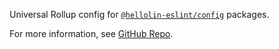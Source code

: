 Universal Rollup config for [`@hellolin-eslint/config`](https://www.npmjs.com/package/@hellolin-eslint/config) packages.

For more information, see [GitHub Repo](https://github.com/VLTHellolin/eslint-config).
